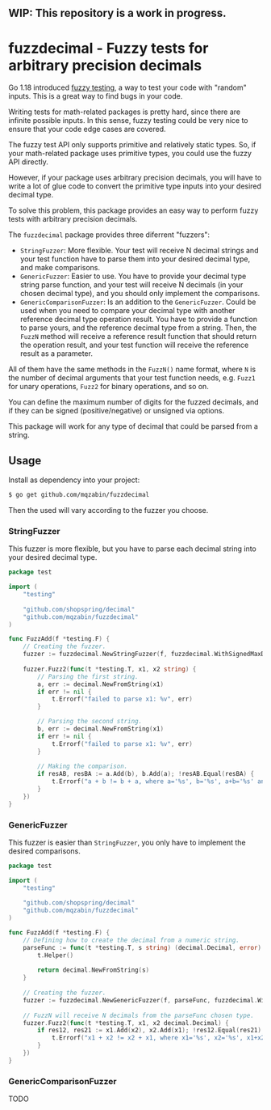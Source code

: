 ## WIP: This repository is a work in progress.

# fuzzdecimal - Fuzzy tests for arbitrary precision decimals

Go 1.18 introduced [fuzzy testing](https://go.dev/doc/security/fuzz/), a way to test your code with "random" inputs. This is a great way to find bugs in your code.

Writing tests for math-related packages is pretty hard, since there are infinite possible inputs.
In this sense, fuzzy testing could be very nice to ensure that your code edge cases are covered.

The fuzzy test API only supports primitive and relatively static types. So, if your math-related package uses primitive types, you could use the fuzzy API directly.

However, if your package uses arbitrary precision decimals, you will have to write a lot of glue code to convert the primitive type inputs into your desired decimal type.

To solve this problem, this package provides an easy way to perform fuzzy tests with arbitrary precision decimals.

The `fuzzdecimal` package provides three diferrent "fuzzers":
- `StringFuzzer`: More flexible. Your test will receive N decimal strings and your test function have to parse them into your desired decimal type, and make comparisons.
- `GenericFuzzer`: Easier to use. You have to provide your decimal type string parse function, and your test will receive N decimals (in your chosen decimal type), and you should only implement the comparisons.
- `GenericComparisonFuzzer`: Is an addition to the `GenericFuzzer`. Could be used when you need to compare your decimal type with another reference decimal type operation result. You have to provide a function to parse yours, and the reference decimal type from a string. Then, the `FuzzN` method will receive a reference result function that should return the operation result, and your test function will receive the reference result as a parameter. 

All of them have the same methods in the `FuzzN()` name format, where `N` is the number of decimal arguments that your test function needs, e.g. `Fuzz1` for unary operations, `Fuzz2` for binary operations, and so on.

You can define the maximum number of digits for the fuzzed decimals, and if they can be signed (positive/negative) or unsigned via options.

This package will work for any type of decimal that could be parsed from a string.

## Usage

Install as dependency into your project:

```bash
$ go get github.com/mqzabin/fuzzdecimal
```

Then the used will vary according to the fuzzer you choose.

### StringFuzzer

This fuzzer is more flexible, but you have to parse each decimal string into your desired decimal type.

```go
package test

import (
	"testing"
	
	"github.com/shopspring/decimal"
	"github.com/mqzabin/fuzzdecimal"
)

func FuzzAdd(f *testing.F) {
	// Creating the fuzzer.
	fuzzer := fuzzdecimal.NewStringFuzzer(f, fuzzdecimal.WithSignedMaxDigits(30))
	
	fuzzer.Fuzz2(func(t *testing.T, x1, x2 string) {
		// Parsing the first string.
		a, err := decimal.NewFromString(x1)
		if err != nil {
			t.Errorf("failed to parse x1: %v", err)
		}

		// Parsing the second string.
		b, err := decimal.NewFromString(x1)
		if err != nil {
			t.Errorf("failed to parse x1: %v", err)
		}
        
		// Making the comparison.
		if resAB, resBA := a.Add(b), b.Add(a); !resAB.Equal(resBA) {
			t.Errorf("a + b != b + a, where a='%s', b='%s', a+b='%s' and b+a='%s'", a.String(), b.String(), resAB.String(), resBA.String())
		}
	})
}
```

### GenericFuzzer

This fuzzer is easier than `StringFuzzer`, you only have to implement the desired comparisons. 

```go
package test

import (
	"testing"
	
	"github.com/shopspring/decimal"
	"github.com/mqzabin/fuzzdecimal"
)

func FuzzAdd(f *testing.F) {
	// Defining how to create the decimal from a numeric string.
	parseFunc := func(t *testing.T, s string) (decimal.Decimal, error) {
		t.Helper()
		
		return decimal.NewFromString(s)
	}
	
	// Creating the fuzzer.
	fuzzer := fuzzdecimal.NewGenericFuzzer(f, parseFunc, fuzzdecimal.WithSignedMaxDigits(30))
	
	// FuzzN will receive N decimals from the parseFunc chosen type. 
	fuzzer.Fuzz2(func(t *testing.T, x1, x2 decimal.Decimal) {
		if res12, res21 := x1.Add(x2), x2.Add(x1); !res12.Equal(res21) {
			t.Errorf("x1 + x2 != x2 + x1, where x1='%s', x2='%s', x1+x2='%s' and x2+x1='%s'", x1.String(), x2.String(), res12.String(), res21.String())
		}
	})
}
```

### GenericComparisonFuzzer

TODO
